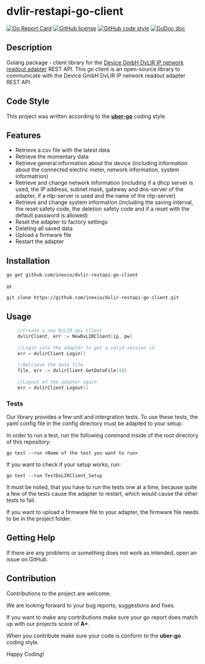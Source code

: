 # dvlir-restapi-go-client


[![Go Report Card](https://goreportcard.com/badge/github.com/inexio/dvlir-restapi-go-client)](https://goreportcard.com/report/github.com/inexio/dvlir-restapi-go-client)
[![GitHub license](https://img.shields.io/badge/license-BSD-blue.svg)](https://github.com/inexio/dvlir-restapi-go-client/LICENSE)
[![GitHub code style](https://img.shields.io/badge/code%20style-uber--go-brightgreen)](https://github.com/uber-go/guide/blob/master/style.md)
[![GoDoc doc](https://img.shields.io/badge/godoc-reference-blue)](https://godoc.org/github.com/inexio/dvlir-restapi-go-client)

## Description

Golang package - client library for the [Device GmbH DvLIR IP network readout adapter](https://www.device.de/index.php/produkte/smart-metering/dvlir) REST API.
This go client is an open-source library to communicate with the Device GmbH DvLIR IP network readout adapter REST API.

## Code Style

This project was written according to the **[uber-go](https://github.com/uber-go/guide/blob/master/style.md)** coding style.

## Features

- Retrieve a csv file with the latest data
- Retrieve the momentary data
- Retrieve general information about the device (including information about the connected electric meter, network information, system informatrion)
- Retrieve and change network information (including if a dhcp server is used, the IP address, subnet mask, gateway and dns-server of the adapter, if a ntp-server is used and the name of the ntp-server)
- Retrieve and change system information (including the saving interval, the reset safety code, the deletion safety code and if a reset with the default password is allowed)
- Reset the adapter to factory settings
- Deleting all saved data
- Upload a firmware file
- Restart the adapter

## Installation

```
go get github.com/inexio/dvlir-restapi-go-client
```

or

```
git clone https://github.com/inexio/dvlir-restapi-go-client.git
```

## Usage

```go
    //Create a new DvLIR api client
    dvlirClient, err := NewDvLIRClient(ip, pw)
    
    //Login into the adapter to get a valid session id
    err = dvlirClient.Login()
    
    //Retrieve the data file
    file, err := dvlirClient.GetDataFile(10)
    
    //Logout of the adapter again
    err = dvlirClient.Logout()
```

### Tests

Our library provides a few unit and intergration tests. To use these tests, the yaml config file in the config directory must be adapted to your setup.

In order to run a test, run the following command inside of the root directory of this repository:

```
go test --run <Name of the test you want to run>
```

If you want to check if your setup works, run:

```
go test --run TestDvLIRClient_Setup
```

It must be noted, that you have to run the tests one at a time, because quite a few of the tests cause the adapter to restart, which would cause the other tests to fail.

If you want to upload a firmware file to your adapter, the firmware file needs to be in the project folder.

## Getting Help

If there are any problems or something does not work as intended, open an issue on GitHub.

## Contribution

Contributions to the project are welcome.

We are looking forward to your bug reports, suggestions and fixes.

If you want to make any contributions make sure your go report does match up with our projects score of **A+**.

When you contribute make sure your code is conform to the **uber-go** coding style.

Happy Coding!

